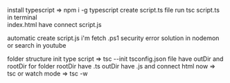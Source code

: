 install typescript => npm i -g typescript
create script.ts file
run tsc script.ts in terminal  
index.html have connect script.js

automatic create script.js
i'm fetch .ps1 security error solution in nodemon or search in youtube

folder structure
init type script => tsc --init
tsconfig.json file have outDir and rootDir for folder
rootDir have .ts
outDir have .js and connect html
now => tsc
or watch mode => tsc -w
